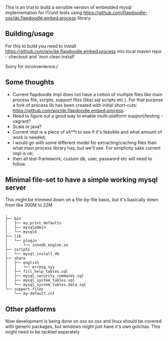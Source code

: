 This is an trial to build a sensible version of embedded mysql implementation for IT/unit tests using https://github.com/flapdoodle-oss/de.flapdoodle.embed.process library.

## Building/usage

For this to build you need to install https://github.com/wix/de.flapdoodle.embed.process into local maven repo - checkout and 'mvn clean install'

Sorry for inconvenience:/

## Some thoughts

 - Current flapdoodle impl does not have a notion of multiple files like main process file, scripts, support files (libs/.sql scripts etc.). For that purpose a fork of process lib has been created with initial short-cuts: https://github.com/wix/de.flapdoodle.embed.process.
 - Need to figure out a good way to enable multi-platform support/testing - vagrant?
 - Scala or java?
 - Current impl is a piece of sh**t to see if it's feasible and what amount of work is needed;
 - I would go with some different model for extracting/caching files than what main process library has, but we'll see. For simplicity sake current impl is ok;
 - then all test-framework, custom db, user, password etc will need to follow.

## Minimal file-set to have a simple working mysql server

This might be trimmed down on a file-by-file basis, but it's basically down from like 300M to 22M

```
.
├── bin
│   ├── my_print_defaults
│   ├── mysqladmin
│   └── mysqld
├── lib
│   └── plugin
│       └── innodb_engine.so
├── scripts
│   └── mysql_install_db
├── share
│   ├── english
│   │   └── errmsg.sys
│   ├── fill_help_tables.sql
│   ├── mysql_security_commands.sql
│   ├── mysql_system_tables.sql
│   └── mysql_system_tables_data.sql
└── support-files
    └── my-default.cnf
```

## Other platforms

Now development is being done on osx so osx and linux should be covered with generic packages, but windows might just have it's own gotchas. This might need to be tackled separately
